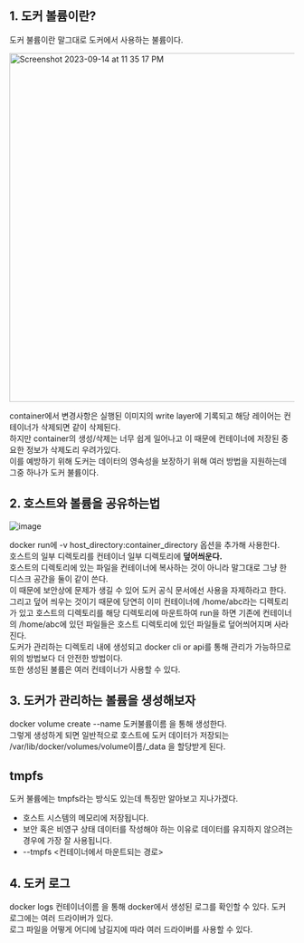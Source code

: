 ## 1. 도커 볼륨이란?
도커 불륨이란 말그대로 도커에서 사용하는 불륨이다.<br>

<img width="616" alt="Screenshot 2023-09-14 at 11 35 17 PM" src="https://github.com/GSM-MSG/DevOps-Onboarding/assets/81360154/947857dd-b4d5-498c-a8d6-09c0ce7056f8">

container에서 변경사항은 실행된 이미지의 write layer에 기록되고 해당 레이어는 컨테이너가 삭제되면 같이 삭제된다.<br>
하지만 container의 생성/삭제는 너무 쉽게 일어나고 이 때문에 컨테이너에 저장된 중요한 정보가 삭제도리 우려가있다.<br>
이를 예방하기 위해 도커는 데이터의 영속성을 보장하기 위해 여러 방법을 지원하는데 그중 하나가 도커 불륨이다.<br>

## 2. 호스트와 볼륨을 공유하는법

![image](https://github.com/GSM-MSG/DevOps-Onboarding/assets/81360154/755af8d6-98a0-4916-a3b6-b293b03c167e)

docker run에 -v host_directory:container_directory 옵션을 추가해 사용한다.<br>
호스트의 일부 디렉토리를 컨테이너 일부 디렉토리에 **덮어씌운다.**<br>
호스트의 디렉토리에 있는 파일을 컨테이너에 복사하는 것이 아니라 말그대로 그냥 한 디스크 공간을 둘이 같이 쓴다.<br>
이 때문에 보안상에 문제가 생길 수 있어 도커 공식 문서에선 사용을 자제하라고 한다.<br>
그리고 덮어 씌우는 것이기 때문에 당연히 이미 컨테이너에 /home/abc라는 디렉토리가 있고 호스트의 디렉토리를 해당 디렉토리에 마운트하여 run을 하면 기존에 컨테이너의 /home/abc에 있던 파일들은 호스트 디렉토리에 있던 파일들로 덮어씌어지며 사라진다.<br>
도커가 관리하는 디렉토리 내에 생성되고 docker cli or api를 통해 관리가 가능하므로 위의 방법보다 더 안전한 방법이다.<br>
또한 생성된 불륨은 여러 컨테이너가 사용할 수 있다.

## 3. 도커가 관리하는 볼륨을 생성해보자
docker volume create --name 도커불륨이름 을 통해 생성한다.<br>
그렇게 생성하게 되면 일반적으로 호스트에 도커 데이터가 저장되는 /var/lib/docker/volumes/volume이름/_data 을 할당받게 된다.<br>

## tmpfs
도커 불륨에는 tmpfs라는 방식도 있는데 특징만 알아보고 지나가겠다.
- 호스트 시스템의 메모리에 저장됩니다.
- 보안 혹은 비영구 상태 데이터를 작성해야 하는 이유로 데이터를 유지하지 않으려는 경우에 가장 잘 사용됩니다.
- --tmpfs <컨테이너에서 마운트되는 경로>

## 4. 도커 로그
docker logs 컨테이너이름 을 통해 docker에서 생성된 로그를 확인할 수 있다.
도커 로그에는 여러 드라이버가 있다.<br>
로그 파일을 어떻게 어디에 남길지에 따라 여러 드라이버를 사용할 수 있다.


